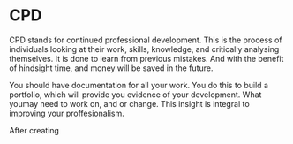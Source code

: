# CPD

CPD stands for continued professional development. This is the process of individuals looking at their work, skills, knowledge, and critically analysing themselves. It is done to learn from previous mistakes. And with the benefit of hindsight time, and money will be saved in the future. 

You should have documentation for all your work. You do this to build a portfolio, which will provide you evidence of your development. What youmay need to work on, and or change. This insight is integral to improving your proffesionalism. 

After creating 
